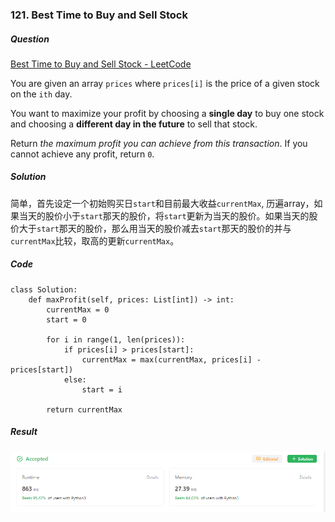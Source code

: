 ### 121. Best Time to Buy and Sell Stock

##### Question

[Best Time to Buy and Sell Stock - LeetCode](https://leetcode.com/problems/best-time-to-buy-and-sell-stock/description/)

You are given an array `prices` where `prices[i]` is the price of a given stock on the `ith` day.

You want to maximize your profit by choosing a **single day** to buy one stock and choosing a **different day in the future** to sell that stock.

Return *the maximum profit you can achieve from this transaction*. If you cannot achieve any profit, return `0`.



##### Solution

简单，首先设定一个初始购买日`start`和目前最大收益`currentMax`, 历遍array，如果当天的股价小于`start`那天的股价，将`start`更新为当天的股价。如果当天的股价大于`start`那天的股价，那么用当天的股价减去`start`那天的股价的并与`currentMax`比较，取高的更新`currentMax`。



##### Code

```
class Solution:
    def maxProfit(self, prices: List[int]) -> int:
        currentMax = 0
        start = 0

        for i in range(1, len(prices)):
            if prices[i] > prices[start]:
                currentMax = max(currentMax, prices[i] - prices[start])
            else:
                start = i
        
        return currentMax
```



##### Result

![image-20230804145536547](./assets/image-20230804145536547.png)

